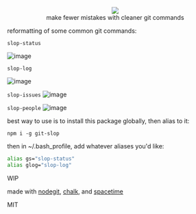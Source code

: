 <div align="center">
  <a href="https://npmjs.org/package/git-slop">
    <img src="https://img.shields.io/npm/v/git-slop.svg?style=flat-square" />
  </a>
  <div>make fewer mistakes with cleaner git commands</div>
</div>

reformatting of some common git commands:

`slop-status`

![image](https://user-images.githubusercontent.com/399657/48082771-6c7eff00-e1c1-11e8-8314-30b8d3ee6fe7.png)

`slop-log`

![image](https://user-images.githubusercontent.com/399657/40754315-b9a437a8-6446-11e8-8880-d42b05915cd3.png)

`slop-issues`
![image](https://user-images.githubusercontent.com/399657/44490437-5a62db00-a62c-11e8-8494-49890180848b.png)

`slop-people`
![image](https://user-images.githubusercontent.com/399657/155150945-bfef5793-a7f1-4040-83fa-296b5ae241cb.png)

best way to use is to install this package globally, then alias to it:

`npm i -g git-slop`

then in ~/.bash_profile, add whatever aliases you'd like:
```sh
alias gs="slop-status"
alias glog="slop-log"
```
WIP

made with [nodegit](http://npmjs.com/package/nodegit), [chalk](http://npmjs.com/package/chalk), and [spacetime](http://npmjs.com/package/nodegit)

MIT
